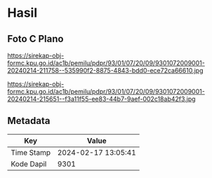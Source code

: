 # Hasil

## Foto C Plano

https://sirekap-obj-formc.kpu.go.id/ac1b/pemilu/pdpr/93/01/07/20/09/9301072009001-20240214-211758--535990f2-8875-4843-bdd0-ece72ca66610.jpg

https://sirekap-obj-formc.kpu.go.id/ac1b/pemilu/pdpr/93/01/07/20/09/9301072009001-20240214-215651--f3a11f55-ee83-44b7-9aef-002c18ab42f3.jpg


## Metadata

| Key        | Value               |
| ---------- | ------------------- |
| Time Stamp | 2024-02-17 13:05:41 |
| Kode Dapil | 9301                |



